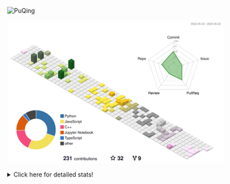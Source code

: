 ![PuQing](https://user-images.githubusercontent.com/27223114/171565019-9a56fae6-b08b-421f-99db-7e830da42371.png)

![](./profile-3d-contrib/profile-season-animate.svg)

<details>
<summary>Click here for detailed stats!</summary>

<!--START_SECTION:waka-->
![Lines of code](https://img.shields.io/badge/From%20Hello%20World%20I%27ve%20Written-679.8%20thousand%20lines%20of%20code-blue)

**🐱 My GitHub Data** 

> 📦 243.4 kB Used in GitHub's Storage 
 > 
> 🏆 76 Contributions in the Year 2023
 > 
> 🚫 Not Opted to Hire
 > 
> 📜 26 Public Repositories 
 > 
> 🔑 27 Private Repositories 
 > 
**I'm an Early 🐤** 

```text
🌞 Morning                200 commits         ████░░░░░░░░░░░░░░░░░░░░░   17.78 % 
🌆 Daytime                533 commits         ████████████░░░░░░░░░░░░░   47.38 % 
🌃 Evening                159 commits         ████░░░░░░░░░░░░░░░░░░░░░   14.13 % 
🌙 Night                  233 commits         █████░░░░░░░░░░░░░░░░░░░░   20.71 % 
```


📊 **This Week I Spent My Time On** 

```text
💬 Programming Languages: 
Jupyter Notebook         1 hr 18 mins        ██████████████████░░░░░░░   73.63 % 
Python                   26 mins             ██████░░░░░░░░░░░░░░░░░░░   24.99 % 
Markdown                 1 min               ░░░░░░░░░░░░░░░░░░░░░░░░░   01.39 % 

🔥 Editors: 
DataSpell                1 hr 45 mins        █████████████████████████   98.61 % 
VS Code                  1 min               ░░░░░░░░░░░░░░░░░░░░░░░░░   01.39 % 

💻 Operating System: 
Windows                  1 hr 45 mins        █████████████████████████   98.61 % 
WSL                      1 min               ░░░░░░░░░░░░░░░░░░░░░░░░░   01.39 % 
```


<!--END_SECTION:waka-->
</details>
